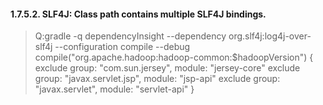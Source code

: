#### 1.7.5.2. SLF4J: Class path contains multiple SLF4J bindings.
> Q:gradle -q dependencyInsight --dependency org.slf4j:log4j-over-slf4j --configuration compile --debug
    compile("org.apache.hadoop:hadoop-common:$hadoopVersion") {
        exclude group: "com.sun.jersey", module: "jersey-core"
        exclude group: "javax.servlet.jsp", module: "jsp-api"
        exclude group: "javax.servlet", module: "servlet-api"
    }
> 




